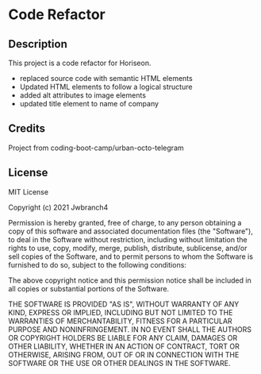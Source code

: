 # Code Refactor

## Description

This project is a code refactor for Horiseon.

* replaced source code with semantic HTML elements
* Updated HTML elements to follow a logical structure
* added alt attributes to image elements
* updated title element to name of company

## Credits

Project from coding-boot-camp/urban-octo-telegram

## License

MIT License

Copyright (c) 2021 Jwbranch4

Permission is hereby granted, free of charge, to any person obtaining a copy
of this software and associated documentation files (the "Software"), to deal
in the Software without restriction, including without limitation the rights
to use, copy, modify, merge, publish, distribute, sublicense, and/or sell
copies of the Software, and to permit persons to whom the Software is
furnished to do so, subject to the following conditions:

The above copyright notice and this permission notice shall be included in all
copies or substantial portions of the Software.

THE SOFTWARE IS PROVIDED "AS IS", WITHOUT WARRANTY OF ANY KIND, EXPRESS OR
IMPLIED, INCLUDING BUT NOT LIMITED TO THE WARRANTIES OF MERCHANTABILITY,
FITNESS FOR A PARTICULAR PURPOSE AND NONINFRINGEMENT. IN NO EVENT SHALL THE
AUTHORS OR COPYRIGHT HOLDERS BE LIABLE FOR ANY CLAIM, DAMAGES OR OTHER
LIABILITY, WHETHER IN AN ACTION OF CONTRACT, TORT OR OTHERWISE, ARISING FROM,
OUT OF OR IN CONNECTION WITH THE SOFTWARE OR THE USE OR OTHER DEALINGS IN THE
SOFTWARE.
